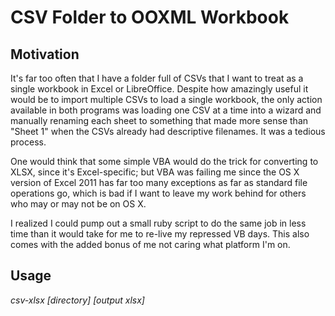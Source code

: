 # CSV Folder to OOXML Workbook

## Motivation

It's far too often that I have a folder full of CSVs that I want to treat as a single workbook in Excel or LibreOffice. Despite how amazingly useful it would be to import multiple CSVs to load a single workbook, the only action available in both programs was loading one CSV at a time into a wizard and manually renaming each sheet to something that made more sense than "Sheet 1" when the CSVs already had descriptive filenames. It was a tedious process.

One would think that some simple VBA would do the trick for converting to XLSX, since it's Excel-specific; but VBA was failing me since the OS X version of Excel 2011 has far too many exceptions as far as standard file operations go, which is bad if I want to leave my work behind for others who may or may not be on OS X.

I realized I could pump out a small ruby script to do the same job in less time than it would take for me to re-live my repressed VB days. This also comes with the added bonus of me not caring what platform I'm on.

## Usage

*csv-xlsx* _[directory]_ _[output xlsx]_
